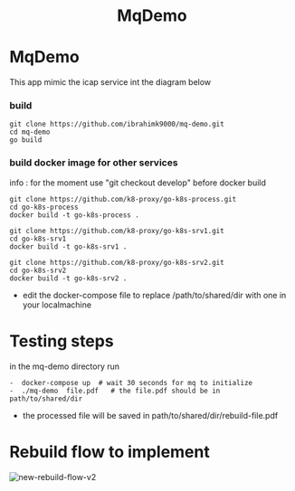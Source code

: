 <h1 align="center">MqDemo</h1>


# MqDemo

This app mimic  the icap service  int the diagram below 



###  build
```
git clone https://github.com/ibrahimk9000/mq-demo.git
cd mq-demo
go build
```

### build docker image for other services
info : for the moment use "git checkout develop" before docker build
```
git clone https://github.com/k8-proxy/go-k8s-process.git
cd go-k8s-process
docker build -t go-k8s-process .
```
```
git clone https://github.com/k8-proxy/go-k8s-srv1.git
cd go-k8s-srv1
docker build -t go-k8s-srv1 .
```
```
git clone https://github.com/k8-proxy/go-k8s-srv2.git
cd go-k8s-srv2
docker build -t go-k8s-srv2 .
```
- edit the docker-compose file to replace /path/to/shared/dir with one in your localmachine 

# Testing steps

in the mq-demo directory run 
  ```
-  docker-compose up  # wait 30 seconds for mq to initialize
-  ./mq-demo  file.pdf   # the file.pdf should be in  path/to/shared/dir
```
- the processed file will be saved in path/to/shared/dir/rebuild-file.pdf

# Rebuild flow to implement

![new-rebuild-flow-v2](https://github.com/k8-proxy/go-k8s-infra/raw/main/diagram/go-k8s-infra.png)

